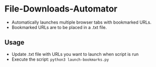 # File-Downloads-Automator

- Automatically launches multiple browser tabs with bookmarked URLs. 
- Bookmarked URLs are to be placed in a .txt file.

## Usage
- Update .txt file with URLs you want to launch when script is run 
- Execute the script: `python3 launch-bookmarks.py`

